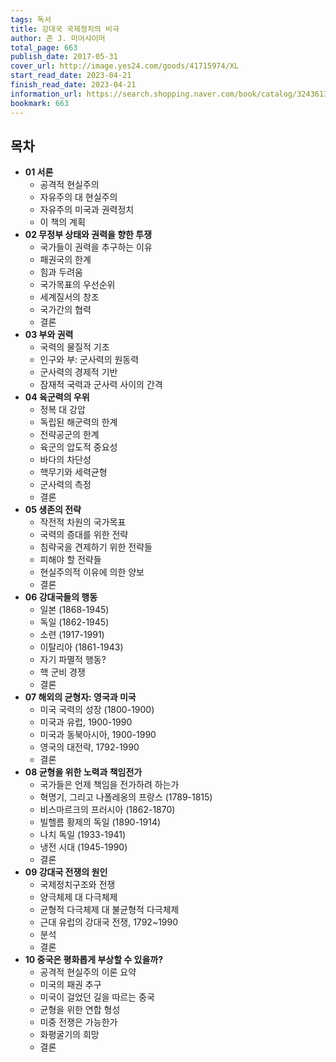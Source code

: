 ```yaml
---
tags: 독서
title: 강대국 국제정치의 비극
author: 존 J. 미어샤이머
total_page: 663
publish_date: 2017-05-31
cover_url: http://image.yes24.com/goods/41715974/XL
start_read_date: 2023-04-21
finish_read_date: 2023-04-21
information_url: https://search.shopping.naver.com/book/catalog/32436138301?query=%EA%B0%95%EB%8C%80%EA%B5%AD%20%EA%B5%AD%EC%A0%9C%EC%A0%95%EC%B9%98%EC%9D%98%20%EB%B9%84%EA%B7%B9&NaPm=ct%3Dlo12z4a8%7Cci%3De9d83c5fbb64ab63e3129f522fffbae8aceffcc4%7Ctr%3Dboksl%7Csn%3D95694%7Chk%3Dd20b3af91c9a9b3a602d352a618d300355c452dc
bookmark: 663
---
```


## 목차

- **01 서론**
	- 공격적 현실주의
	- 자유주의 대 현실주의
	- 자유주의 미국과 권력정치
	- 이 책의 계획
- **02 무정부 상태와 권력을 향한 투쟁**
	- 국가들이 권력을 추구하는 이유
	- 패권국의 한계
	- 힘과 두려움
	- 국가목표의 우선순위
	- 세계질서의 창조
	- 국가간의 협력
	- 결론
- **03 부와 권력**
	- 국력의 물질적 기초
	- 인구와 부: 군사력의 원동력
	- 군사력의 경제적 기반
	- 잠재적 국력과 군사력 사이의 간격
- **04 육군력의 우위**
	- 정복 대 강압
	- 독립된 해군력의 한계
	- 전략공군의 한계
	- 육군의 압도적 중요성
	- 바다의 차단성
	- 핵무기와 세력균형
	- 군사력의 측정
	- 결론
- **05 생존의 전략**
	- 작전적 차원의 국가목표
	- 국력의 증대를 위한 전략
	- 침략국을 견제하기 위한 전략들
	- 피해야 할 전략들
	- 현실주의적 이유에 의한 양보
	- 결론
- **06 강대국들의 행동**
	- 일본 (1868-1945)
	- 독일 (1862-1945)
	- 소련 (1917-1991)
	- 이탈리아 (1861-1943)
	- 자기 파멸적 행동?
	- 핵 군비 경쟁
	- 결론
- **07 해외의 균형자: 영국과 미국**
	- 미국 국력의 성장 (1800-1900)
	- 미국과 유럽, 1900-1990
	- 미국과 동북아시아, 1900-1990
	- 영국의 대전략, 1792-1990
	- 결론
- **08 균형을 위한 노력과 책임전가**
	- 국가들은 언제 책임을 전가하려 하는가
	- 혁명기, 그리고 나폴레옹의 프랑스 (1789-1815)
	- 비스마르크의 프러시아 (1862-1870)
	- 빌헬름 황제의 독일 (1890-1914)
	- 나치 독일 (1933-1941)
	- 냉전 시대 (1945-1990)
	- 결론
- **09 강대국 전쟁의 원인**
	- 국제정치구조와 전쟁
	- 양극체제 대 다극체제
	- 균형적 다극체제 대 불균형적 다극체제
	- 근대 유럽의 강대국 전쟁, 1792~1990
	- 분석
	- 결론
- **10 중국은 평화롭게 부상할 수 있을까?**
	- 공격적 현실주의 이론 요약
	- 미국의 패권 추구
	- 미국이 걸었던 길을 따르는 중국
	- 균형을 위한 연합 형성
	- 미중 전쟁은 가능한가
	- 화평굴기의 희망
	- 결론